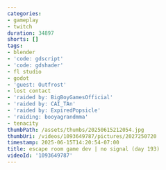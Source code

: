 ```yaml
---
categories:
- gameplay
- twitch
duration: 34897
shorts: []
tags:
- blender
- 'code: gdscript'
- 'code: gdshader'
- fl studio
- godot
- 'guest: Outfrost'
- lost contact
- 'raided by: BigBoyGamesOfficial'
- 'raided by: CAI_TAn'
- 'raided by: ExpiredPopsicle'
- 'raiding: booyagrandmma'
- tenacity
thumbPath: /assets/thumbs/20250615212054.jpg
thumbUri: /videos/1093649787/pictures/2027250720
timestamp: 2025-06-15T14:20:54-07:00
title: escape room game dev | no signal (day 193)
videoId: '1093649787'
---
```

